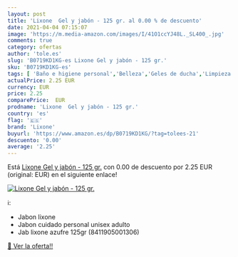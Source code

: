 ```yaml
---
layout: post
title: 'Lixone  Gel y jabón - 125 gr. al 0.00 % de descuento'
date: 2021-04-04 07:15:07
image: 'https://m.media-amazon.com/images/I/41O1ccYJ48L._SL400_.jpg'
comments: true
category: ofertas
author: 'tole.es'
slug: 'B0719KD1KG-es Lixone Gel y jabón - 125 gr.'
sku: 'B0719KD1KG-es'
tags: [ 'Baño e higiene personal','Belleza','Geles de ducha','Limpieza personal','jabón','lixone', ]
actualPrice: 2.25 EUR
currency: EUR
price: 2.25
comparePrice:  EUR
prodname: 'Lixone  Gel y jabón - 125 gr.'
country: 'es'
flag: '🇪🇸'
brand: 'Lixone'
buyurl: 'https://www.amazon.es/dp/B0719KD1KG/?tag=tolees-21'
descuento: '0.00'
average: '2.25'
---
```


Está [Lixone  Gel y jabón - 125 gr.](https://www.amazon.es/dp/B0719KD1KG/?tag=tolees-21) con 0.00 de descuento por 2.25 EUR (original:  EUR) en el siguiente enlace!

[![Lixone  Gel y jabón - 125 gr.](https://m.media-amazon.com/images/I/41O1ccYJ48L._SL400_.jpg)](https://www.amazon.es/dp/B0719KD1KG/?tag=tolees-21)

ℹ️:

- Jabon lixone
- Jabon cuidado personal unisex adulto
- Jab lixone azufre 125gr (8411905001306)

[🛒 Ver la oferta!!](https://www.amazon.es/dp/B0719KD1KG/?tag=tolees-21)
